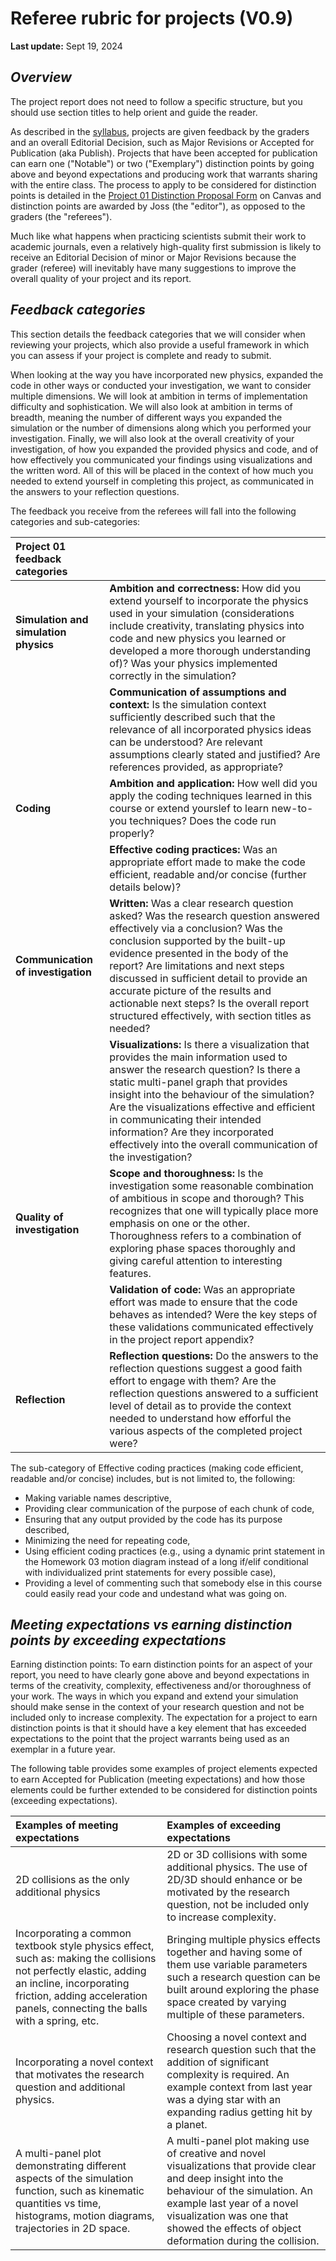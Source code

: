 # Referee rubric for projects (V0.9)
**Last update:** Sept 19, 2024

## *Overview*

The project report does not need to follow a specific structure, but you should use section titles to help orient and guide the reader.

As described in the [syllabus](https://physics210.github.io/p210-2024/syllabus.html), projects are given feedback by the graders and an overall Editorial Decision, such as Major Revisions or Accepted for Publication (aka Publish). Projects that have been accepted for publication can earn one ("Notable") or two ("Exemplary") distinction points by going above and beyond expectations and producing work that warrants sharing with the entire class. The process to apply to be considered for distinction points is detailed in the [Project 01 Distinction Proposal Form](https://canvas.ubc.ca/courses/146757/assignments/1982054?module_item_id=7358568) on Canvas and distinction points are awarded by Joss (the "editor"), as opposed to the graders (the "referees").

Much like what happens when practicing scientists submit their work to academic journals, even a relatively high-quality first submission is likely to receive an Editorial Decision of minor or Major Revisions because the grader (referee) will inevitably have many suggestions to improve the overall quality of your project and its report.

## *Feedback categories*

This section details the feedback categories that we will consider when reviewing your projects, which also provide a useful framework in which you can assess if your project is complete and ready to submit.

When looking at the way you have incorporated new physics, expanded the code in other ways or conducted your investigation, we want to consider multiple dimensions. We will look at ambition in terms of implementation difficulty and sophistication. We will also look at ambition in terms of breadth, meaning the number of different ways you expanded the simulation or the number of dimensions along which you performed your investigation. Finally, we will also look at the overall creativity of your investigation, of how you expanded the provided physics and code, and of how effectively you communicated your findings using visualizations and the written word. All of this will be placed in the context of how much you needed to extend yourself in completing this project, as communicated in the answers to your reflection questions.

The feedback you receive from the referees will fall into the following categories and sub-categories:

| Project 01 feedback categories | |
| :--- | :--- |
| **Simulation and simulation physics** | **Ambition and correctness:** How did you extend yourself to incorporate the physics used in your simulation (considerations include creativity, translating physics into code and new physics you learned or developed a more thorough understanding of)? Was your physics implemented correctly in the simulation? |
|  | **Communication of assumptions and context:** Is the simulation context sufficiently described such that the relevance of all incorporated physics ideas can be understood? Are relevant assumptions clearly stated and justified? Are references provided, as appropriate?
| **Coding** | **Ambition and application:** How well did you apply the coding techniques learned in this course or extend yourslef to learn new-to-you techniques? Does the code run properly?
| | **Effective coding practices:** Was an appropriate effort made to make the code efficient, readable and/or concise (further details below)? |
| **Communication of investigation** | **Written:** Was a clear research question asked? Was the research question answered effectively via a conclusion? Was the conclusion supported by the built-up evidence presented in the body of the report? Are limitations and next steps discussed in sufficient detail to provide an accurate picture of the results and actionable next steps? Is the overall report structured effectively, with section titles as needed? |
| | **Visualizations:** Is there a visualization that provides the main information used to answer the research question? Is there a static multi-panel graph that provides insight into the behaviour of the simulation? Are the visualizations effective and efficient in communicating their intended information? Are they incorporated effectively into the overall communication of the investigation? |
| **Quality of investigation** | **Scope and thoroughness:** Is the investigation some reasonable combination of ambitious in scope and thorough? This recognizes that one will typically place more emphasis on one or the other. Thoroughness refers to a combination of exploring phase spaces thoroughly and giving careful attention to interesting features. |
|  | **Validation of code:** Was an appropriate effort was made to ensure that the code behaves as intended? Were the key steps of these validations communicated effectively in the project report appendix? |
| **Reflection** | **Reflection questions:** Do the answers to the reflection questions suggest a good faith effort to engage with them? Are the reflection questions answered to a sufficient level of detail as to provide the context needed to understand how efforful the various aspects of the completed project were? |

The sub-category of Effective coding practices (making code efficient, readable and/or concise) includes, but is not limited to, the following:
* Making variable names descriptive,
* Providing clear communication of the purpose of each chunk of code,
* Ensuring that any output provided by the code has its purpose described,
* Minimizing the need for repeating code,
* Using efficient coding practices (e.g., using a dynamic print statement in the Homework 03 motion diagram instead of a long if/elif conditional with individualized print statements for every possible case),
* Providing a level of commenting such that somebody else in this course could easily read your code and undestand what was going on.


## *Meeting expectations vs earning distinction points by exceeding expectations*

Earning distinction points:
To earn distinction points for an aspect of your report, you need to have clearly gone above and beyond expectations in terms of the creativity, complexity, effectiveness and/or thoroughness of your work. The ways in which you expand and extend your simulation should make sense in the context of your research question and not be included only to increase complexity. The expectation for a project to earn distinction points is that it should have a key element that has exceeded expectations to the point that the project warrants being used as an exemplar in a future year.

The following table provides some examples of project elements expected to earn Accepted for Publication (meeting expectations) and how those elements could be further extended to be considered for distinction points (exceeding expectations).

| Examples of meeting expectations | Examples of exceeding expectations |
| :--- | :--- |
| 2D collisions as the only additional physics | 2D or 3D collisions with some additional physics. The use of 2D/3D should enhance or be motivated by the research question, not be included only to increase complexity. |
| Incorporating a common textbook style physics effect, such as: making the collisions not perfectly elastic, adding an incline, incorporating friction, adding acceleration panels, connecting the balls with a spring, etc. | Bringing multiple physics effects together and having some of them use variable parameters such a research question can be built around exploring the phase space created by varying multiple of these parameters. |
| Incorporating a novel context that motivates the research question and additional physics. | Choosing a novel context and research question such that the addition of significant complexity is required. An example context from last year was a dying star with an expanding radius getting hit by a planet. |
| A multi-panel plot demonstrating different aspects of the simulation function, such as kinematic quantities vs time, histograms, motion diagrams, trajectories in 2D space. | A multi-panel plot making use of creative and novel visualizations that provide clear and deep insight into the behaviour of the simulation. An example last year of a novel visualization was one that showed the effects of object deformation during the collision. |



